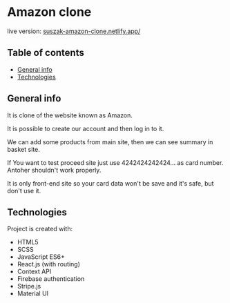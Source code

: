 # Amazon clone

live version: [suszak-amazon-clone.netlify.app/](https://suszak-amazon-clone.netlify.app/)

## Table of contents

- [General info](#general-info)
- [Technologies](#technologies)

## General info

It is clone of the website known as Amazon.

It is possible to create our account and then log in to it.

We can add some products from main site, then we can see summary in basket site.

If You want to test proceed site just use 4242424242424... as card number. Antoher shouldn't work properly.

It is only front-end site so your card data won't be save and it's safe, but don't use it.

## Technologies

Project is created with:

- HTML5
- SCSS
- JavaScript ES6+
- React.js (with routing)
- Context API
- Firebase authentication
- Stripe.js
- Material UI

